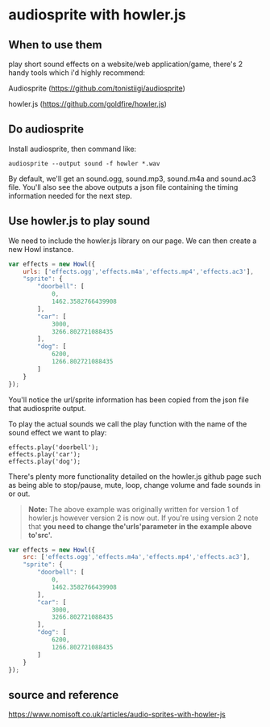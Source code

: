 # audiosprite with howler.js

## When to use them 

play short sound effects on a website/web application/game,  there's 2 handy tools which i'd highly recommend: 

Audiosprite (<https://github.com/tonistiigi/audiosprite>) 

howler.js (<https://github.com/goldfire/howler.js>)

## Do audiosprite

Install audiosprite, then command like:

```shell
audiosprite --output sound -f howler *.wav
```

By default, we'll get an sound.ogg, sound.mp3, sound.m4a and sound.ac3 file. You'll also see the above outputs a json file containing the timing information needed for the next step.

## Use howler.js to play sound

We need to include the howler.js library on our page. We can then create a new Howl instance.

```javascript
var effects = new Howl({
    urls: ['effects.ogg','effects.m4a','effects.mp4','effects.ac3'],
    "sprite": {
        "doorbell": [
            0,
            1462.3582766439908
        ],
        "car": [
            3000,
            3266.802721088435
        ],
        "dog": [
            6200,
            1266.802721088435
        ]
    }
});
```

You'll notice the url/sprite information has been copied from the json file that audiosprite output.

To play the actual sounds we call the play function with the name of the sound effect we want to play:

```
effects.play('doorbell');
effects.play('car');
effects.play('dog');

```

There's plenty more functionality detailed on the howler.js github page such as being able to stop/pause, mute, loop, change volume and fade sounds in or out.

> **Note:** The above example was originally written for version 1 of howler.js however version 2 is now out. If you're using version 2 note that **you need to change the'urls'parameter in the example above to'src'.**

```javascript
var effects = new Howl({
    src: ['effects.ogg','effects.m4a','effects.mp4','effects.ac3'],
    "sprite": {
        "doorbell": [
            0,
            1462.3582766439908
        ],
        "car": [
            3000,
            3266.802721088435
        ],
        "dog": [
            6200,
            1266.802721088435
        ]
    }
});
```



## source and reference 

https://www.nomisoft.co.uk/articles/audio-sprites-with-howler-js

